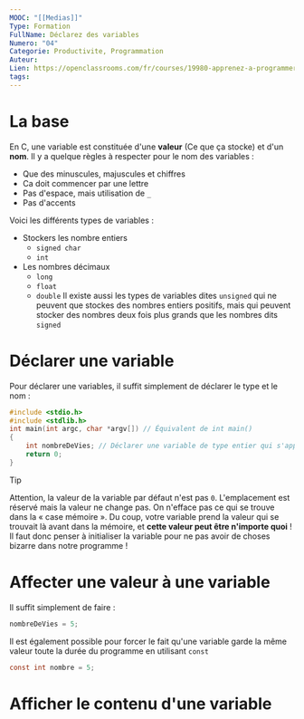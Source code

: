 ```yaml
---
MOOC: "[[Medias]]"
Type: Formation
FullName: Déclarez des variables
Numero: "04"
Categorie: Productivite, Programmation
Auteur: 
Lien: https://openclassrooms.com/fr/courses/19980-apprenez-a-programmer-en-c/7669586-declarez-des-variables
tags:
---
```

# La base
En C, une variable est constituée d'une **valeur** (Ce que ça stocke) et d'un **nom**. Il y a quelque règles à respecter pour le nom des variables :
- Que des minuscules, majuscules et chiffres
- Ca doit commencer par une lettre
- Pas d'espace, mais utilisation de `_`
- Pas d'accents

Voici les différents types de variables :
- Stockers les nombre entiers
	- `signed char`
	- `int`
- Les nombres décimaux
	- `long`
	- `float`
	- `double`
Il existe aussi les types de variables dites `unsigned` qui ne peuvent que stockes des nombres entiers positifs, mais qui peuvent stocker des nombres deux fois plus grands que les nombres dits `signed`

# Déclarer une variable
Pour déclarer une variables, il suffit simplement de déclarer le type et le nom :
```C
#include <stdio.h>
#include <stdlib.h>
int main(int argc, char *argv[]) // Équivalent de int main()
{
	int nombreDeVies; // Déclarer une variable de type entier qui s'appelle nombreDeVies
	return 0;
}
```
>[!tip]
>Attention, la valeur de la variable par défaut n'est pas `0`. L'emplacement est réservé mais la valeur ne change pas. On n'efface pas ce qui se trouve dans la « case mémoire ». Du coup, votre variable prend la valeur qui se trouvait là avant dans la mémoire, et **cette valeur peut être n'importe quoi** ! Il faut donc penser à initialiser la variable pour ne pas avoir de choses bizarre dans notre programme !
# Affecter une valeur à une variable
Il suffit simplement de faire :
```C
nombreDeVies = 5;
```
Il est également possible pour forcer le fait qu'une variable garde la même valeur toute la durée du programme en utilisant `const`
```C
const int nombre = 5;
```

# Afficher le contenu d'une variable

